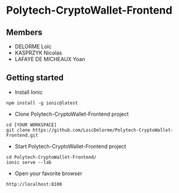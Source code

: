 # Polytech-CryptoWallet-Frontend

## Members
- DELORME Loïc
- KASPRZYK Nicolas
- LAFAYE DE MICHEAUX Yoan

## Getting started
- Install Ionic
```
npm install -g ionic@latest
```

- Clone Polytech-CryptoWallet-Frontend project
```
cd [YOUR WORKSPACE]
git clone https://github.com/LoicDelorme/Polytech-CryptoWallet-Frontend.git
```

- Start Polytech-CryptoWallet-Frontend project
```
cd Polytech-CryptoWallet-Frontend/
ionic serve --lab
```

- Open your favorite browser
```
http://localhost:8100
```